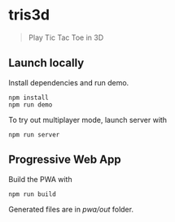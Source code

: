 # tris3d

> Play Tic Tac Toe in 3D

## Launch locally

Install dependencies and run demo.

```shell
npm install
npm run demo
```

To try out multiplayer mode, launch server with

```shell
npm run server
```

## Progressive Web App

Build the PWA with

```shell
npm run build
```

Generated files are in _pwa/out_ folder.
